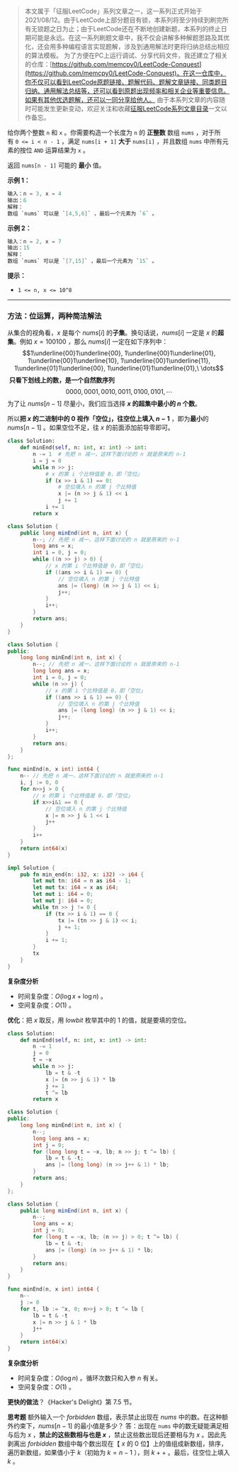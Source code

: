 > 本文属于「征服LeetCode」系列文章之一，这一系列正式开始于2021/08/12。由于LeetCode上部分题目有锁，本系列将至少持续到刷完所有无锁题之日为止；由于LeetCode还在不断地创建新题，本系列的终止日期可能是永远。在这一系列刷题文章中，我不仅会讲解多种解题思路及其优化，还会用多种编程语言实现题解，涉及到通用解法时更将归纳总结出相应的算法模板。
> <b></b>
> 为了方便在PC上运行调试、分享代码文件，我还建立了相关的仓库：[https://github.com/memcpy0/LeetCode-Conquest](https://github.com/memcpy0/LeetCode-Conquest)。在这一仓库中，你不仅可以看到LeetCode原题链接、题解代码、题解文章链接、同类题目归纳、通用解法总结等，还可以看到原题出现频率和相关企业等重要信息。如果有其他优选题解，还可以一同分享给他人。
> <b></b>
> 由于本系列文章的内容随时可能发生更新变动，欢迎关注和收藏[征服LeetCode系列文章目录](https://memcpy0.blog.csdn.net/article/details/119656559)一文以作备忘。

给你两个整数 `n` 和 `x` 。你需要构造一个长度为 `n` 的 **正整数** 数组 `nums` ，对于所有 `0 <= i < n - 1` ，满足 `nums[i + 1]` **大于** `nums[i]` ，并且数组 `nums` 中所有元素的按位 `AND` 运算结果为 `x` 。

返回 `nums[n - 1]` 可能的 **最小** 值。

**示例 1：**
```c
输入：n = 3, x = 4
输出：6
解释：
数组 `nums` 可以是 `[4,5,6]` ，最后一个元素为 `6` 。
```
**示例 2：**
```c
输入：n = 2, x = 7
输出：15
解释：
数组 `nums` 可以是 `[7,15]` ，最后一个元素为 `15` 。
```
**提示：**
- `1 <= n, x <= 10^8`

---
### 方法：位运算，两种简洁解法
从集合的视角看，$x$ 是每个 $nums[i]$ 的**子集**。换句话说，$nums[i]$ 一定是 $x$ 的**超集**。例如 $x=100100$ ，那么 $nums[i]$ 一定在如下序列中：
$$1\underline{00}1\underline{00}, 1\underline{00}1\underline{01}, 1\underline{00}1\underline{10},  1\underline{00}1\underline{11}, 1\underline{01}1\underline{00}, 1\underline{01}1\underline{01},\ \dots$$
​
**只看下划线上的数，是一个自然数序列**
$$0000,0001,0010,0011,0100,0101,⋯$$
为了让 $nums[n−1]$ 尽量小，我们应当选择 **$x$ 的超集中最小的 $n$ 个数**。

所以**把 $x$ 的二进制中的 $0$ 视作「空位」，往空位上填入 $n−1$** ，即为**最小**的 $nums[n−1]$ 。如果空位不足，往 $x$ 的前面添加前导零即可。
```python
class Solution:
    def minEnd(self, n: int, x: int) -> int:
        n -= 1  # 先把 n 减一，这样下面讨论的 n 就是原来的 n-1
        i = j = 0
        while n >> j:
            # x 的第 i 个比特值是 0，即「空位」
            if (x >> i & 1) == 0:
                # 空位填入 n 的第 j 个比特值
                x |= (n >> j & 1) << i
                j += 1
            i += 1
        return x
```
```java
class Solution {
    public long minEnd(int n, int x) {
        n--; // 先把 n 减一，这样下面讨论的 n 就是原来的 n-1
        long ans = x;
        int i = 0, j = 0;
        while ((n >> j) > 0) {
            // x 的第 i 个比特值是 0，即「空位」
            if ((ans >> i & 1) == 0) {
                // 空位填入 n 的第 j 个比特值
                ans |= (long) (n >> j & 1) << i;
                j++;
            }
            i++;
        }
        return ans;
    }
}
```
```cpp
class Solution {
public:
    long long minEnd(int n, int x) {
        n--; // 先把 n 减一，这样下面讨论的 n 就是原来的 n-1
        long long ans = x;
        int i = 0, j = 0;
        while (n >> j) {
            // x 的第 i 个比特值是 0，即「空位」
            if ((ans >> i & 1) == 0) {
                // 空位填入 n 的第 j 个比特值
                ans |= (long long) (n >> j & 1) << i;
                j++;
            }
            i++;
        }
        return ans;
    }
};
```
```go
func minEnd(n, x int) int64 {
	n-- // 先把 n 减一，这样下面讨论的 n 就是原来的 n-1
	i, j := 0, 0
	for n>>j > 0 {
		// x 的第 i 个比特值是 0，即「空位」
		if x>>i&1 == 0 {
			// 空位填入 n 的第 j 个比特值
			x |= n >> j & 1 << i
			j++
		}
		i++
	}
	return int64(x)
}
```
```rust
impl Solution {
    pub fn min_end(n: i32, x: i32) -> i64 {
        let mut tn: i64 = n as i64 - 1;
        let mut tx: i64 = x as i64;
        let mut i: i64 = 0;
        let mut j: i64 = 0;
        while tn >> j != 0 {
            if (tx >> i & 1) == 0 {
                tx |= (tn >> j & 1) << i;
                j += 1;
            }
            i += 1;
        }
        tx
    }
}
```
**复杂度分析**
- 时间复杂度：$O(\log x+\log n)$ 。
- 空间复杂度：$O(1)$ 。

**优化**：把 $x$ 取反，用 $lowbit$ 枚举其中的 $1$ 的值，就是要填的空位。
```python
class Solution:
    def minEnd(self, n: int, x: int) -> int:
        n -= 1
        j = 0
        t = ~x
        while n >> j:
            lb = t & -t
            x |= (n >> j & 1) * lb
            j += 1
            t ^= lb
        return x
```
```cpp
class Solution {
public:
    long long minEnd(int n, int x) {
        n--;
        long long ans = x;
        int j = 0;
        for (long long t = ~x, lb; n >> j; t ^= lb) {
            lb = t & -t;
            ans |= (long long) (n >> j++ & 1) * lb;
        }
        return ans;
    }
};
```
```java
class Solution {
    public long minEnd(int n, int x) {
        n--;
        long ans = x;
        int j = 0;
        for (long t = ~x, lb; (n >> j) > 0; t ^= lb) {
            lb = t & -t;
            ans |= (long) (n >> j++ & 1) * lb;
        }
        return ans;
    }
}
```
```go
func minEnd(n, x int) int64 {
	n--
	j := 0
	for t, lb := ^x, 0; n>>j > 0; t ^= lb {
		lb = t & -t
		x |= n >> j & 1 * lb
		j++
	}
	return int64(x)
}
```
**复杂度分析**
- 时间复杂度：$O(\log n)$ 。循环次数只和入参 $n$ 有关。
- 空间复杂度：$O(1)$ 。

**更快的做法**？《Hacker's Delight》第 7.5 节。

**思考题**
额外输入一个 $forbidden$ 数组，表示禁止出现在 $nums$ 中的数。在这种额外约束下，$nums[n−1]$ 的最小值是多少？
答：出现在 `nums` 中的数无疑能满足相与后为 $x$ ，**禁止的这些数相与也是 $x$** ，禁止这些数出现后还要相与为 $x$ 。因此先剥离出 $forbidden$ 数组中每个数出现在【 $x$ 的 $0$ 位】上的值组成新数组，排序，遍历新数组，如果值小于 $k$（初始为 $k = n - 1$ ），则 $k++$ 。最后，往空位上填入 $k$ 。
